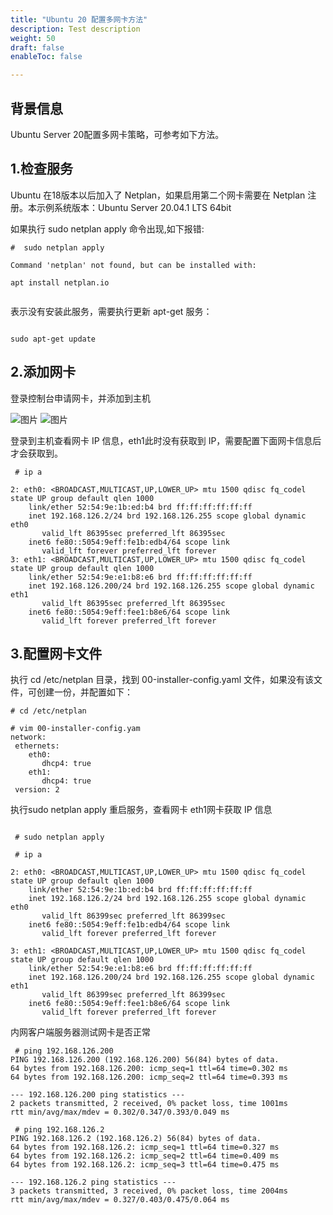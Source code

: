 ```yaml
---
title: "Ubuntu 20 配置多网卡方法"
description: Test description
weight: 50
draft: false
enableToc: false

---
```

## 背景信息

Ubuntu Server 20配置多网卡策略，可参考如下方法。

## 1.检查服务

Ubuntu 在18版本以后加入了 Netplan，如果启用第二个网卡需要在 Netplan 注册。本示例系统版本：Ubuntu Server 20.04.1 LTS 64bit

如果执行 sudo netplan apply 命令出现,如下报错:

```
#  sudo netplan apply

Command 'netplan' not found, but can be installed with:

apt install netplan.io


```

表示没有安装此服务，需要执行更新 apt-get 服务：

```

sudo apt-get update

```

## 2.添加网卡

登录控制台申请网卡，并添加到主机


![图片](../../_images/ubuntu20_1.png)
![图片](../../_images/ubuntu20_2.png)

登录到主机查看网卡 IP 信息，eth1此时没有获取到 IP，需要配置下面网卡信息后才会获取到。

```
 # ip a
 
2: eth0: <BROADCAST,MULTICAST,UP,LOWER_UP> mtu 1500 qdisc fq_codel state UP group default qlen 1000
    link/ether 52:54:9e:1b:ed:b4 brd ff:ff:ff:ff:ff:ff
    inet 192.168.126.2/24 brd 192.168.126.255 scope global dynamic eth0
       valid_lft 86395sec preferred_lft 86395sec
    inet6 fe80::5054:9eff:fe1b:edb4/64 scope link 
       valid_lft forever preferred_lft forever
3: eth1: <BROADCAST,MULTICAST,UP,LOWER_UP> mtu 1500 qdisc fq_codel state UP group default qlen 1000
    link/ether 52:54:9e:e1:b8:e6 brd ff:ff:ff:ff:ff:ff
    inet 192.168.126.200/24 brd 192.168.126.255 scope global dynamic eth1
       valid_lft 86395sec preferred_lft 86395sec
    inet6 fe80::5054:9eff:fee1:b8e6/64 scope link 
       valid_lft forever preferred_lft forever

```



## 3.配置网卡文件

执行 cd /etc/netplan 目录，找到 00-installer-config.yaml 文件，如果没有该文件，可创建一份，并配置如下：

```
# cd /etc/netplan

# vim 00-installer-config.yam
network:
 ethernets:
    eth0:
       dhcp4: true
    eth1:
       dhcp4: true
 version: 2

```

执行sudo netplan apply 重启服务，查看网卡 eth1网卡获取 IP 信息

```

 # sudo netplan apply

 # ip a

2: eth0: <BROADCAST,MULTICAST,UP,LOWER_UP> mtu 1500 qdisc fq_codel state UP group default qlen 1000
    link/ether 52:54:9e:1b:ed:b4 brd ff:ff:ff:ff:ff:ff
    inet 192.168.126.2/24 brd 192.168.126.255 scope global dynamic eth0
       valid_lft 86399sec preferred_lft 86399sec
    inet6 fe80::5054:9eff:fe1b:edb4/64 scope link 
       valid_lft forever preferred_lft forever
       
3: eth1: <BROADCAST,MULTICAST,UP,LOWER_UP> mtu 1500 qdisc fq_codel state UP group default qlen 1000
    link/ether 52:54:9e:e1:b8:e6 brd ff:ff:ff:ff:ff:ff
    inet 192.168.126.200/24 brd 192.168.126.255 scope global dynamic eth1
       valid_lft 86399sec preferred_lft 86399sec
    inet6 fe80::5054:9eff:fee1:b8e6/64 scope link 
       valid_lft forever preferred_lft forever

```

内网客户端服务器测试网卡是否正常

```
 # ping 192.168.126.200
PING 192.168.126.200 (192.168.126.200) 56(84) bytes of data.
64 bytes from 192.168.126.200: icmp_seq=1 ttl=64 time=0.302 ms
64 bytes from 192.168.126.200: icmp_seq=2 ttl=64 time=0.393 ms

--- 192.168.126.200 ping statistics ---
2 packets transmitted, 2 received, 0% packet loss, time 1001ms
rtt min/avg/max/mdev = 0.302/0.347/0.393/0.049 ms

 # ping 192.168.126.2
PING 192.168.126.2 (192.168.126.2) 56(84) bytes of data.
64 bytes from 192.168.126.2: icmp_seq=1 ttl=64 time=0.327 ms
64 bytes from 192.168.126.2: icmp_seq=2 ttl=64 time=0.409 ms
64 bytes from 192.168.126.2: icmp_seq=3 ttl=64 time=0.475 ms

--- 192.168.126.2 ping statistics ---
3 packets transmitted, 3 received, 0% packet loss, time 2004ms
rtt min/avg/max/mdev = 0.327/0.403/0.475/0.064 ms
```

